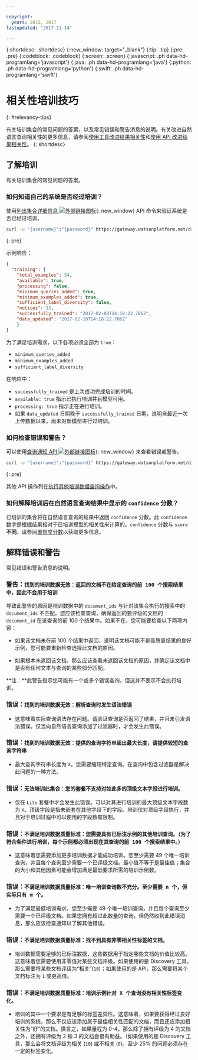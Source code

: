 ```yaml
---

copyright:
  years: 2015, 2017
lastupdated: "2017-11-14"

---
```


{:shortdesc: .shortdesc}
{:new_window: target="_blank"}
{:tip: .tip}
{:pre: .pre}
{:codeblock: .codeblock}
{:screen: .screen}
{:javascript: .ph data-hd-programlang='javascript'}
{:java: .ph data-hd-programlang='java'}
{:python: .ph data-hd-programlang='python'}
{:swift: .ph data-hd-programlang='swift'}

# 相关性培训技巧
{: #relevancy-tips}

 有关培训集合的常见问题的答案，以及常见错误和警告消息的说明。有关改进自然语言查询相关性的更多信息，请参阅[使用工具改进结果相关性](/docs/services/discovery/train-tooling.html)和[使用 API 改进结果相关性](/docs/services/discovery/train.html)。
{: shortdesc}

## 了解培训

有关培训集合的常见问题的答案。

### 如何知道自己的系统是否经过培训？

使用[列出集合详细信息 ![外部链接图标](../../icons/launch-glyph.svg "外部链接图标")](https://www.ibm.com/watson/developercloud/discovery/api/v1/?curl#list-collection-details){: new_window} API 命令来验证系统是否已经过培训。  

```bash
curl -u "{username}":"{password}" https://gateway.watsonplatform.net/discovery/api/v1/environments/{environment_id}/collections/{collection_id}?version=2017-11-07"
```
{: pre}

示例响应：

```json
{
  "training": {
    "total_examples": 54,
    "available": true,
    "processing": false,
    "minimum_queries_added": true,
    "minimum_examples_added": true,
    "sufficient_label_diversity": false,
    "notices": 13,
    "successfully_trained": "2017-02-08T14:18:22.786Z",
    "data_updated": "2017-02-10T14:18:22.786Z"
    }
}
```

为了满足培训需求，以下各项必须全部为 `true`：
- `minimum_queries_added`
- `minimum_examples_added`
- `sufficient_label_diversity`   

在响应中：
- `successfully_trained` 是上次成功完成培训的时间。
- `available: true` 指示已执行培训并且模型可用。
- `processing: true` 指示正在进行培训。
-  如果 `data_updated` 日期晚于 `successfully_trained` 日期，说明自最近一次上传数据以来，尚未对新模型进行过培训。  

### 如何检查错误和警告？

可以使用[查询通知 API ![外部链接图标](../../icons/launch-glyph.svg "外部链接图标")](http://www.ibm.com/watson/developercloud/discovery/api/v1/#query-notices){: new_window} 来查看错误或警告。  

```bash
curl -u "{username}":"{password}" https://gateway.watsonplatform.net/discovery/api/v1/environments/{environment_id}/collections/{collection_id}/notices?version=2017-11-07"
```
{: pre}

其他 API 操作列在[执行其他培训数据查询操作](/docs/services/discovery/train.html#training-data-operations)中。

### 如何解释培训后在自然语言查询结果中显示的 `confidence` 分数？

已培训的集合将在自然语言查询的结果中返回 `confidence` 分数。此 `confidence` 数字是根据结果相对于已培训模型的相关性来计算的。`confidence` 分数与 `score` **不同**。请参阅[置信度分数](/docs/services/discovery/train-tooling.html#confidence)以获取更多信息。  

## 解释错误和警告

常见错误和警告消息的说明。

### 警告：`找到的培训数据无效：返回的文档不在给定查询的前 100 个搜索结果中，因此不会用于培训`

导致此警告的原因是培训数据中的 `document_ids` 与针对该集合执行的搜索中的 `document_ids` 不匹配。您应该检查查询，确保返回的要评级的文档的 `document_id` 在该查询的前 100 个结果中。如果不在，您可能要检查以下两项内容：  

- 如果该文档未在前 100 个结果中返回，说明该文档可能不是高质量结果的良好示例，您可能要重新检查选择此文档的原因。  

- 如果根本未返回该文档，那么应该查看未返回该文档的原因，并确定该文档中是否有任何文本与查询的某些部分匹配。  

**注：**此警告指示您可能有一个或多个错误查询，但这并不表示不会执行培训。  

### 错误：`找到的培训数据无效：解析查询时发生语法错误`

- 这意味着实际查询语法存在问题。请验证查询是否返回了结果，并且未引发语法错误。仅当向自然语言查询添加了过滤器时，才会发生此错误。

### 错误：`找到的培训数据无效：提供的查询字符串超出最大长度，请提供较短的查询字符串`

- 最大查询字符串长度为 `X`。您需要缩短特定查询。在查询中包含过滤器是解决此问题的一种方法。  

### 错误：`无法培训此集合：您的套餐不支持对如此多的顶级文本字段进行培训。`

- 仅在 `Lite` 套餐中才会发生此错误。可以对其进行培训的最大顶级文本字段数为 `X`。顶级字段是指未嵌套在其他字段下的字段。培训仅对顶级字段执行，并且对于培训过程中可以使用的字段数有限制。  

### 错误：`不满足培训数据质量标准：您需要具有已标注示例的其他培训查询。（为了符合条件进行培训，每个示例都必须出现在其查询的前 100 个搜索结果中。）`

- 这意味着您需要添加更多培训数据才能成功培训。您至少需要 49 个唯一培训查询，并且每个查询至少需要一个已评级文档。最小值不等于是最佳值；集合的大小和其他因素可能会增加满足最低要求所需的培训示例数。  

### 错误：`不满足培训数据质量标准：唯一培训查询数不充分。至少需要 n 个，但实际只有 m 个。`

- 为了满足最低培训需求，您至少需要 49 个唯一培训查询，并且每个查询至少需要一个已评级文档。如果您拥有超过此数量的查询，但仍然收到此错误消息，那么应该检查通知以了解其他错误。  

### 错误：`不满足培训数据质量标准：找不到具有非零相关性标签的文档。`

- 培训数据需要足够的已标注数据，这些数据用于指定哪些文档的价值比较高。这意味着您需要使用非零值对某些文档评级。如果使用的是 Discovery 工具，那么需要将某些文档评级为“相关”(`10`)；如果使用的是 API，那么需要将某个文档标注为 `1` 或更高值。   

### 错误：`不满足培训数据质量标准：培训示例针对 X 个查询没有相关性标签变化。`

- 培训的其中一个要求是有足够的标签差异性。这意味着，如果要获得经过良好培训的系统，那么不仅应该添加属于最佳相关性匹配的文档，而且还应添加相关性为“好”的文档。换言之，如果量程为 0-4，那么除了拥有评级为 4 的文档之外，还拥有评级为 2 和 3 的文档会很有助益。（如果使用的是 Discovery 工具，那么会将文档评级为相关 (`10`) 或不相关 (`0`)。至少 25% 的问题必须存在一定的标签变化。   
